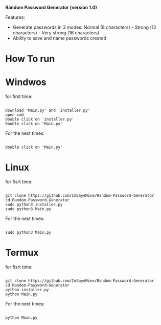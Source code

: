 __Random Password Generator (version 1.0)__

Features:
- Generate passwords in 3 modes: Normal (8 characters) - Strong (12 characters) - Very strong (16 characters)
- Ability to save and name passwords created


# How To run 
# Windwos 
for first time:
<pre><code>
Download 'Main.py' and 'installer.py'
open cmd 
Double click on 'installer.py'
Double click on 'Main.py'
</code></pre>
For the next times:
<pre><code>
Double click on 'Main.py'
</code></pre>


# Linux 
for fisrt time:
<pre><code>
git clone https://github.com/ImSayeMine/Random-Password-Generator
cd Random-Password-Generator
sudo python3 installer.py
sudo python3 Main.py
</code></pre>
For the next times:
<pre><code>
sudo python3 Main.py
</code></pre>


# Termux 
for fisrt time:
<pre><code>
git clone https://github.com/ImSayeMine/Random-Password-Generator
cd Random-Password-Generator
python installer.py
python Main.py
</code></pre>
For the next times:
<pre><code>
python Main.py
</code></pre>
